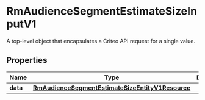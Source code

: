 

# RmAudienceSegmentEstimateSizeInputV1

A top-level object that encapsulates a Criteo API request for a single value.

## Properties

| Name | Type | Description | Notes |
|------------ | ------------- | ------------- | -------------|
|**data** | [**RmAudienceSegmentEstimateSizeEntityV1Resource**](RmAudienceSegmentEstimateSizeEntityV1Resource.md) |  |  [optional] |



